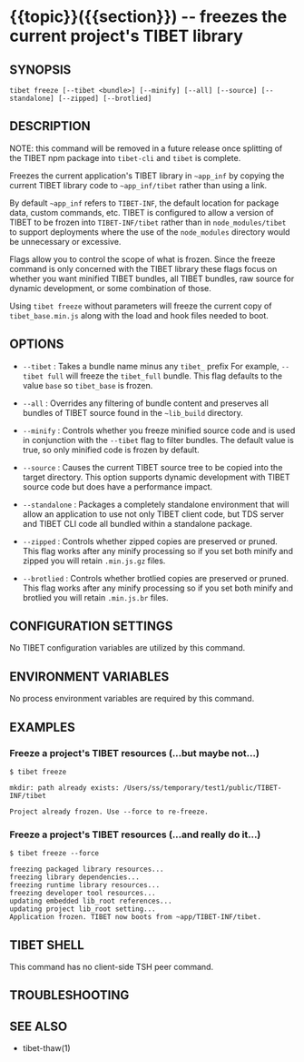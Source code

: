 {{topic}}({{section}}) -- freezes the current project's TIBET library
=============================================

## SYNOPSIS

`tibet freeze [--tibet <bundle>] [--minify] [--all] [--source] [--standalone] [--zipped] [--brotlied]`

## DESCRIPTION

NOTE: this command will be removed in a future release once splitting
of the TIBET npm package into `tibet-cli` and `tibet` is complete.

Freezes the current application's TIBET library in `~app_inf` by copying the
current TIBET library code to `~app_inf/tibet` rather than using a link.

By default `~app_inf` refers to `TIBET-INF`, the default location for
package data, custom commands, etc. TIBET is configured to allow
a version of TIBET to be frozen into `TIBET-INF/tibet` rather than
in `node_modules/tibet` to support deployments where the use of the
`node_modules` directory would be unnecessary or excessive.

Flags allow you to control the scope of what is frozen. Since the
freeze command is only concerned with the TIBET library these flags
focus on whether you want minified TIBET bundles, all TIBET bundles,
raw source for dynamic development, or some combination of those.

Using `tibet freeze` without parameters will freeze the current copy
of `tibet_base.min.js` along with the load and hook files needed to boot.

## OPTIONS

  * `--tibet` :
    Takes a bundle name minus any `tibet_` prefix For example, `--tibet full`
will freeze the `tibet_full` bundle. This flag defaults to the value `base` so
`tibet_base` is frozen.

  * `--all` :
    Overrides any filtering of bundle content and preserves all bundles of TIBET
source found in the `~lib_build` directory.

  * `--minify` :
    Controls whether you freeze minified source code and is used in conjunction
with the `--tibet` flag to filter bundles. The default value is true, so only
minified code is frozen by default.

  * `--source` :
    Causes the current TIBET source tree to be copied into the target directory.
This option supports dynamic development with TIBET source code but does have a
performance impact.

  * `--standalone` :
    Packages a completely standalone environment that will allow an application
to use not only TIBET client code, but TDS server and TIBET CLI code all bundled
within a standalone package.

  * `--zipped` :
    Controls whether zipped copies are preserved or pruned. This flag works
after any minify processing so if you set both minify and zipped you will retain
`.min.js.gz` files.

  * `--brotlied` :
    Controls whether brotlied copies are preserved or pruned. This flag works
after any minify processing so if you set both minify and brotlied you will
retain `.min.js.br` files.

## CONFIGURATION SETTINGS

No TIBET configuration variables are utilized by this command.

## ENVIRONMENT VARIABLES

No process environment variables are required by this command.

## EXAMPLES

### Freeze a project's TIBET resources (...but maybe not...)

    $ tibet freeze

    mkdir: path already exists: /Users/ss/temporary/test1/public/TIBET-INF/tibet

    Project already frozen. Use --force to re-freeze.

### Freeze a project's TIBET resources (...and really do it...)

    $ tibet freeze --force

    freezing packaged library resources...
    freezing library dependencies...
    freezing runtime library resources...
    freezing developer tool resources...
    updating embedded lib_root references...
    updating project lib_root setting...
    Application frozen. TIBET now boots from ~app/TIBET-INF/tibet.

## TIBET SHELL

This command has no client-side TSH peer command.

## TROUBLESHOOTING


## SEE ALSO

  * tibet-thaw(1)
